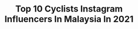---
title: Top 10 Cyclists Instagram Influencers In Malaysia In 2021
description: >-
  Find top cyclists Instagram influencers in Malaysia in 2021. Most popular hashtags: #malaysia #cycling #cyclist #cyclinglife.
platform: Instagram
hits: 8
text_top: Analyze the best Instagram influencers on inBeat.
text_bottom: inBeat has 8 Instagram influencers like this in Malaysia for you to work with.
profiles:
  - username: "bakizainal"
    fullname: >-
      bakizainal 巴麒
    bio: >-
      TV Host|Actor|Traveler|Cyclist|Diver #GoProfamily #ripcurlmy #PADIambassadiver #GoProMillionDollarChallenge 🏆
    location: "Malaysia"
    followers: 65274
    engagement: 125
    commentsToLikes: 0.055696
    id: ck55myjth540y0i11przlgusa
    verified: true
    hashtags: "#terengganu, #foodieofinstagram, #goprotravel, #gopromysg"
  - username: "lyn.shaare"
    fullname: >-
      Lyn Sha'are#️⃣4️⃣
    bio: >-
      Queen of @giloshq @megiketambistro👸🏻 Motocross & Enduro Rider #PangkoloRiders Stunt Girl Wipers Cyclist
    location: "Malaysia"
    followers: 10145
    engagement: 720
    commentsToLikes: 0.013601
    id: ck6u2fu4mrktd0j71dp122x88
    verified: false
    hashtags: "#repost, #gilos, #foundergilos, #pangkoloriders"
  - username: "armand_azha"
    fullname: >-
      Armand Azha
    bio: >-
      Ketua UMNO Bahagian Subang , UMNO Malaysia Supreme Council , Dynamic and Progressive ,Runner/ Cyclist/ Biker/Car Enthusiast ✌️
    location: "Malaysia"
    followers: 38788
    engagement: 67
    commentsToLikes: 0.024021
    id: ck8t2p6mz090p0j78zzh8qzem
    verified: false
    hashtags: "#ictselangor, #kekaltenang, #bossku, #budaksubangjaya"
  - username: "formfinder.cc"
    fullname: >-
      Formfinder by Jeremy Hunt
    bio: >-
      Former professional cyclist, Olympian, national champion, now cycling coach.
    location: "Malaysia"
    followers: 3165
    engagement: 1182
    commentsToLikes: 0.030421
    id: ck5qe09roy3r00i111p2q0qb9
    verified: false
    hashtags: "#cycling, #formfinder, #coach, #formfindertraining"
  - username: "izzataramis"
    fullname: >-
      Izzat Arami
    bio: >-
      izzatarami.work@gmail.com
    location: "Malaysia"
    followers: 13618
    engagement: 1277
    commentsToLikes: 0.013452
    id: ck8t9kz2zoh8r0j78jyyxb6oh
    verified: false
    hashtags: "#kualalumpur, #love, #ootd, #instagood"
  - username: "kyra_kyrana"
    fullname: >-
      kyra_kyrana
    bio: >-
      Triathlete 🏊‍♀️ 🚴‍♀️ 🏃‍♀️ + 🏋🏻‍♀️ Wanderlust ✈️ Food junkie 🍭
    location: "Malaysia"
    followers: 8161
    engagement: 994
    commentsToLikes: 0.040327
    id: ckap6aap5f1zr0i78mbzumra8
    verified: false
    hashtags: "#cyclinglife, #running, #runner, #triathlete"
  - username: "ahwzyang_"
    fullname: >-
      𝙖𝙝𝙮𝙖𝙣𝙜.
    bio: >-
      <Call me "ahyang"> ᴄʜɪɴᴇsᴇ ᴏʀɪ 🤪 [BUDAKBASIKAL💖] [SUPPORT 5.2K FOLLOWERS] ™King of Lowerd™❤️🚷 Geng Lajak from Sarawak Kuching #gengmoodlajak
    location: "Malaysia"
    followers: 5127
    engagement: 3520
    commentsToLikes: 0.026916
    id: ck8t8ko4jktn70j78ouzqkz7u
    verified: false
    hashtags: "#jiwacyclist, #duniaduaroda, #jiwakayuh, #kakikayuh"
  - username: "ari7474"
    fullname: >-
      Megat Arizal
    bio: >-
      Trying to make my midlife crisis interesting 😂
    location: "Malaysia"
    followers: 24492
    engagement: 375
    commentsToLikes: 0.035088
    id: ck136hgfn6iux0i19cwtaewf4
    verified: false
    hashtags: "#roadbikepics, #ari7474, #malaysia, #scottaddictrc30"
---